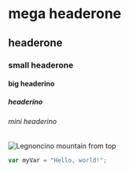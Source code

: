 # mega headerone 
## headerone
### small headerone
#### big headerino
##### headerino 
###### mini headerino 

![ Legnoncino mountain from top](https://encrypted-tbn0.gstatic.com/images?q=tbn:ANd9GcSDtCTNu_Ej2P--IHkRvFIRQTqNqL1Yo-qBbQ&s)


``` javascript
var myVar = "Hello, world!";
```

